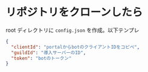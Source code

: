 # リポジトリをクローンしたら

root ディレクトリに `config.json` を作成。以下テンプレ

```json
{
  "clientId": "portalからbotのクライアントIDをコピペ",
  "guildId": "導入サーバーのID",
  "token": "botのトークン"
}
```

